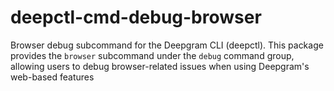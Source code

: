 # deepctl-cmd-debug-browser

Browser debug subcommand for the Deepgram CLI (deepctl). This package provides the `browser` subcommand under the `debug` command group, allowing users to debug browser-related issues when using Deepgram's web-based features
